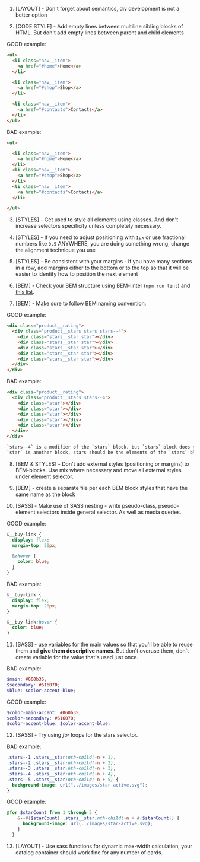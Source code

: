 1. [LAYOUT] - Don't forget about semantics, div development is not a better
option

2. [CODE STYLE] - Add empty lines between multiline sibling blocks of HTML.
But don't add empty lines between parent and child elements

GOOD example:
```html
<ul>
  <li class="nav__item">
    <a href="#home">Home</a>
  </li>

  <li class="nav__item">
    <a href="#shop">Shop</a>
  </li>

  <li class="nav__item">
    <a href="#contacts">Contacts</a>
  </li>
</ul>
```
BAD example:
```html
<ul>

  <li class="nav__item">
    <a href="#home">Home</a>
  </li>
  <li class="nav__item">
    <a href="#shop">Shop</a>
  </li>
  <li class="nav__item">
    <a href="#contacts">Contacts</a>
  </li>

</ul>
```

3. [STYLES] - Get used to style all elements using classes. And don't increase
selectors specificity unless completely necessary.

4. [STYLES] - If you need to adjust positioning with `1px` or use fractional numbers
like `0.5` ANYWHERE, you are doing something wrong, change the alignment technique you use

5. [STYLES] - Be consistent with your margins - if you have many sections in a
row, add margins either to the bottom or to the top so that it will be easier
to identify how to position the next element

6. [BEM] - Check your BEM structure using BEM-linter (`npm run lint`) and
[this list](https://mate-academy.github.io/fe-program/css/typical-bem-mistakes).

7. [BEM] - Make sure to follow BEM naming convention:

GOOD example:
```html
<div class="product__rating">
  <div class="product__stars stars stars--4">
    <div class="stars__star star"></div>
    <div class="stars__star star"></div>
    <div class="stars__star star"></div>
    <div class="stars__star star"></div>
    <div class="stars__star star"></div>
  </div>
</div>
```

BAD example:
```html
<div class="product__rating">
  <div class="product__stars stars--4">
    <div class="star"></div>
    <div class="star"></div>
    <div class="star"></div>
    <div class="star"></div>
    <div class="star"></div>
  </div>
</div>

`stars--4` is a modifier of the `stars` block, but `stars` block does not exist in HTML;
`star` is another block, stars should be the elements of the `stars` block
```

8. [BEM & STYLES] - Don't add external styles (positioning or margins) to
   BEM-blocks. Use mix where necessary and move all external styles under element
   selector.

9. [BEM] - create a separate file per each BEM block styles that have the same
name as the block

10. [SASS] - Make use of SASS nesting - write pseudo-class, pseudo-element
selectors inside general selector. As well as media queries.

GOOD example:
```scss
&__buy-link {
  display: flex;
  margin-top: 20px;

  &:hover {
    color: blue;
  }
}
```

BAD example:
```scss
&__buy-link {
  display: flex;
  margin-top: 20px;
}

&__buy-link:hover {
  color: blue;
}
```

11. [SASS] - use variables for the main values so that you'll be able to reuse
them and **give them descriptive names**. But don't overuse them, don't create
variable for the value that's used just once.

BAD example:
```scss
$main: #060b35;
$secondary: #616070;
$blue: $color-accent-blue;
```

GOOD example:
```scss
$color-main-accent: #060b35;
$color-secondary: #616070;
$color-accent-blue: $color-accent-blue;
```

12. [SASS] - Try using _for_ loops for the stars selector.

BAD example:
```scss
.stars--1 .stars__star:nth-child(-n + 1),
.stars--2 .stars__star:nth-child(-n + 2),
.stars--3 .stars__star:nth-child(-n + 3),
.stars--4 .stars__star:nth-child(-n + 4),
.stars--5 .stars__star:nth-child(-n + 5) {
  background-image: url("../images/star-active.svg");
}
```

GOOD example:
```scss
@for $starCount from 1 through 5 {
    &--#{$starCount} .stars__star:nth-child(-n + #{$starCount}) {
      background-image: url(../images/star-active.svg);
    }
  }
```

13. [LAYOUT] - Use sass functions for dynamic max-width calculation, your catalog container should work fine for any number of cards.
